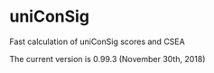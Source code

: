 # uniConSig
Fast calculation of uniConSig scores and CSEA

The current version is 0.99.3 (November 30th, 2018)
